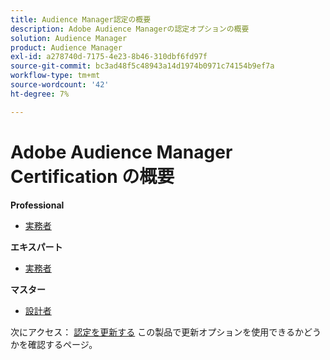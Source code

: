 ```yaml
---
title: Audience Manager認定の概要
description: Adobe Audience Managerの認定オプションの概要
solution: Audience Manager
product: Audience Manager
exl-id: a278740d-7175-4e23-8b46-310dbf6fd97f
source-git-commit: bc3ad48f5c48943a14d1974b0971c74154b9ef7a
workflow-type: tm+mt
source-wordcount: '42'
ht-degree: 7%

---
```


# Adobe Audience Manager Certification の概要

**Professional**

* [実務者](/help/certifications/aam/aam-p-business.md) <!--AD0-E458-->

**エキスパート**

* [実務者](/help/certifications/aam/aam-e-business.md) <!--AD0-E457-->

**マスター**

* [設計者](/help/certifications/aam/aam-m-architect.md) <!--AD0-E454-->

次にアクセス： [認定を更新する](/help/certifications/renew.md) この製品で更新オプションを使用できるかどうかを確認するページ。
